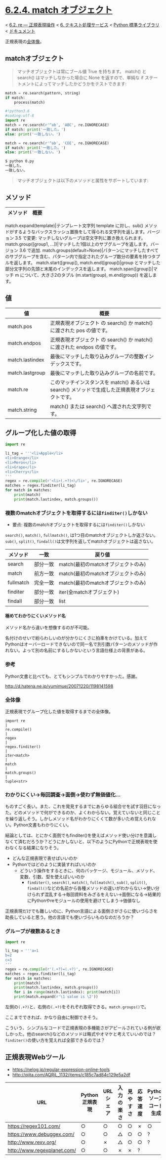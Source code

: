 # [6.2.4. match オブジェクト](https://docs.python.jp/3/library/re.html#match-objects)

< [6.2. re — 正規表現操作](https://docs.python.jp/3/library/re.html#module-re) < [6. テキスト処理サービス](https://docs.python.jp/3/library/text.html#text-processing-services) < [Python 標準ライブラリ](https://docs.python.jp/3/library/index.html#the-python-standard-library) < [ドキュメント](https://docs.python.jp/3/index.html)

正規表現の[全体像](https://github.com/pylangstudy/201708/tree/master/13/00)。

## matchオブジェクト

> マッチオブジェクトは常にブール値 True を持ちます。 match() と search() はマッチしなかった場合に None を返すので、単純な if ステートメントによってマッチしたかどうかをテストできます:

```python
match = re.search(pattern, string)
if match:
    process(match)
```
```python
#!python3.6
#coding:utf-8
import re
match = re.search(r'^ab', 'ABC', re.IGNORECASE)
if match: print('一致した。')
else: print('一致しない。')

match = re.search(r'^ab', 'CDE', re.IGNORECASE)
if match: print('一致した。')
else: print('一致しない。')
```
```sh
$ python 0.py 
一致した。
一致しない。
```

> マッチオブジェクトは以下のメソッドと属性をサポートしています:

## メソッド

メソッド|概要
--------|----

match.expand(template)|テンプレート文字列 template に対し、sub() メソッドがするようなバックスラッシュ置換をして得られる文字列を返します。バージョン 3.5 で変更: マッチしないグループは空文字列に置き換えられます。
match.group([group1, ...])|マッチした1個以上のサブグループを返します。バージョン 3.6 で追加.
match.groups(default=None)|パターンにマッチしたすべてのサブグループを含む、パターン内で指定されたグループ数分の要素を持つタプルを返します。
match.start([group]), match.end([group])|group とマッチした部分文字列の先頭と末尾のインデックスを返します。 
match.span([group])|マッチ m について、大きさ2のタプル (m.start(group), m.end(group)) を返します。

## 値

値|概要
--|----
match.pos|正規表現オブジェクト の search() か match() に渡された pos の値です。
match.endpos|正規表現オブジェクト の search() か match() に渡された endpos の値です。
match.lastindex|最後にマッチした取り込みグループの整数インデックスです。
match.lastgroup|最後にマッチした取り込みグループの名前です。
match.re|このマッチインスタンスを match() あるいは search() メソッドで生成した正規表現オブジェクトです。
match.string|match() または search() へ渡された文字列です。

## グループ化した値の取得

```python
import re

li_tag = '''<li>Apple</li>
<li>Orange</li>
<li>Meron</li>
<li>Grape</li>
<li>Cherry</li>
'''
regex = re.compile(r'<li>(.+?)<\/li>', re.IGNORECASE)
matches = regex.finditer(li_tag)
for match in matches:
    print(match)
    print(match.lastindex, match.groups())
```

### 複数のmatchオブジェクトを取得するには`finditer()`しかない

* 要点: 複数のmatchオブジェクトを取得するには`finditer()`しかない

`search()`, `match()`, `fullmatch()`, は1つ目のmatchオブジェクトしか返さない。`sub()`, `split()`, `findall()`は文字列を返してmatchオブジェクトは返さない。

メソッド|一致|戻り値
--------|----|------
search|部分一致|match(最初のmatchオブジェクトのみ)
match|前方一致|match(最初のmatchオブジェクトのみ)
fullmatch|完全一致|match(最初のmatchオブジェクトのみ)
finditer|部分一致|iter<match>(全matchオブジェクト)
findall|部分一致|list<str>

#### 極めてわかりにくいメソッド名

メソッド名から違いを想像するのが不可能。

名付けのせいで紛らわしいのが分かりにくさに拍車をかけている。加えてPythonはオーバーロードできないので同一名で別引数パターンのメソッドが作れない。よって別の名前にするしかないという言語仕様上の背景がある。

### 参考

Python文書と比べても、とてもシンプルでわかりやすかった。感謝。

http://d.hatena.ne.jp/yumimue/20071220/1198141598

### 全体像

正規表現でグループ化した値を取得するまでの全体像。

```
import re
|
re.compile()
|
regex
|
regex.finditer()
|
iter<match>
|
match
|
match.groups()
|
tuple<str>
```

### わかりにくい→毎回調査→面倒→使わず無価値化…

ものすごく長い。また、これを発見するまでにあらゆる組合せを試す羽目になった。どのメソッドで何ができるのか、よくわからない。覚えていないと同じことを繰り返しそう。しかしメソッド名がわかりにくくて数が多いため覚えられない。Python文書もわかりにくい。

結論としては、とにかく面倒でもfinditer()を使えばメソッド使い分けを意識しなくて済むだろうか？どうにかしないと、以下のようにPythonで正規表現を使わなくなる結果になりそう。

* どんな正規表現で表せばいいのか
* Pythonではどのように実装すればいいのか
    * どういう操作をするときに、何のパッケージ、モジュール、メソッド、変数、引数、型を使えばいいのか
        * `finditer()`, `search()`, `match()`, `fullmatch()`, `sub()`, `split()`, `findall()`などの名前から各種メソッドの違いがわからない→使い分けられず混乱する→毎回資料をみざるをえない→面倒になる→結果的にPythonやreモジュールの使用を避けてしまう→価値なし

正規表現だけでも難しいのに、Python言語による面倒さがさらに使いづらさを助長していると思う。他の言語でも使いづらいものなのだろうか？

### グループが複数あるとき

```python
import re

li_tag = '''a=1
b=2
c=3
'''
regex = re.compile(r'(.+?)=(.+?)', re.IGNORECASE)
matches = regex.finditer(li_tag)
for match in matches:
    print(match)
    print(match.lastindex, match.groups())
    for i in range(match.lastindex): print(match[i])
    print(match.expand(r'\1 value is \2'))
```

左側の`(.+?)`と、右側の`(.+?)`をそれぞれ取得できる。`match.groups()`で。

ここまでできれば、かなり自由に制御できそう。

こういう、シンプルなコードで正規表現の多機能さがアピールされている例が欲しかった。他のsearch()などのメソッドは略式やオマケと考えていいのでは？`finditer()`の使い方を覚えれば全部できるのでは？

## 正規表現Webツール

* https://nelog.jp/regular-expression-online-tools
* http://qiita.com/AQRiL_1132/items/c185c7ad84c129e5a2df

URL|Python正規表現|URLシェア|入力の楽さ|見やすさ|応答速度|Pythonソースコード生成
---|--------------|---------|----------|--------|--------|----------------------
https://regex101.com/|○|○|○|○|✗|○
https://www.debuggex.com/|○|○|△|○|○|?
http://www.rexv.org/|○|✗|△|○|○|?
http://www.regexplanet.com/|○|○|✗|✗|?

